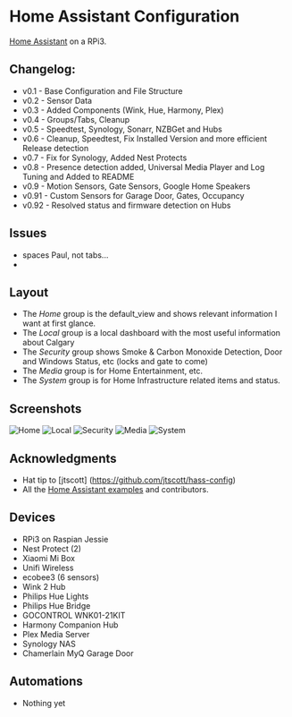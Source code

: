 
# Home Assistant Configuration
[Home Assistant](https://home-assistant.io/) on a RPi3.

## Changelog:

* v0.1 - Base Configuration and File Structure
* v0.2 - Sensor Data
* v0.3 - Added Components (Wink, Hue, Harmony, Plex)
* v0.4 - Groups/Tabs, Cleanup
* v0.5 - Speedtest, Synology, Sonarr, NZBGet and Hubs
* v0.6 - Cleanup, Speedtest, Fix Installed Version and more efficient Release detection
* v0.7 - Fix for Synology, Added Nest Protects
* v0.8 - Presence detection added, Universal Media Player and Log Tuning and Added to README
* v0.9 - Motion Sensors, Gate Sensors, Google Home Speakers
* v0.91 - Custom Sensors for Garage Door, Gates, Occupancy
* v0.92 - Resolved status and firmware detection on Hubs

## Issues
* spaces Paul, not tabs...
*

## Layout
- The *Home* group is the default_view and shows relevant information I want at first glance.
- The *Local* group is a local dashboard with the most useful information about Calgary
- The *Security* group shows Smoke & Carbon Monoxide Detection, Door and Windows Status, etc (locks and gate to come)
- The *Media* group is for Home Entertainment, etc.
- The *System* group is for Home Infrastructure related items and status. 

## Screenshots
![Home](https://www.dropbox.com/s/3lqtjwiwm8ey9bf/home.png?raw=1)
![Local](https://www.dropbox.com/s/u1x4gwtjictr9fw/local.png?raw=1)
![Security](https://www.dropbox.com/s/ej6h4fetb97rzjn/security.png?raw=1)
![Media](https://www.dropbox.com/s/3ldesbaec5up3mu/media.png?raw=1)
![System](https://www.dropbox.com/s/u6olej0dn62pmxi/system.png?raw=1)


## Acknowledgments
* Hat tip to [jtscott] (https://github.com/jtscott/hass-config)
* All the [Home Assistant examples](https://home-assistant.io/cookbook/) and contributors.

## Devices
- RPi3 on Raspian Jessie
- Nest Protect (2)
- Xiaomi Mi Box
- Unifi Wireless
- ecobee3 (6 sensors)
- Wink 2 Hub
- Philips Hue Lights
- Philips Hue Bridge
- GOCONTROL WNK01-21KIT 
- Harmony Companion Hub
- Plex Media Server
- Synology NAS
- Chamerlain MyQ Garage Door

## Automations
- Nothing yet